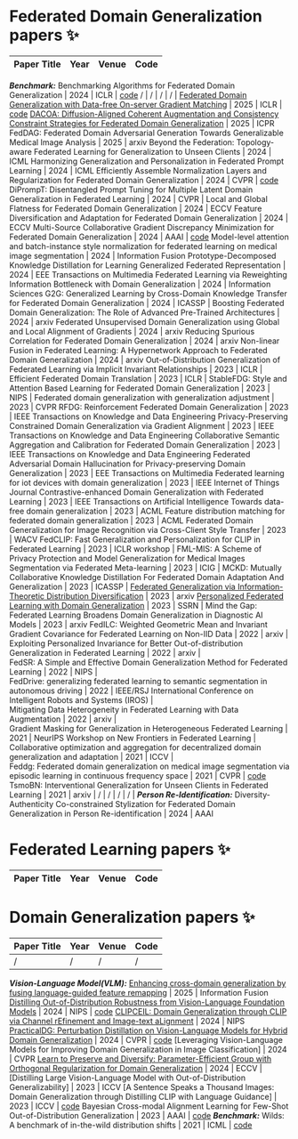 # Federated Domain Generalization papers ✨

| Paper Title | Year | Venue | Code |
| ----------- |:----:|:-----:|:----:|
**_Benchmark:_**
Benchmarking Algorithms for Federated Domain Generalization | 2024 | ICLR | [code](https://github.com/inouye-lab/feddg_benchmark)
/ | / | / | / |
[Federated Domain Generalization with Data-free On-server Gradient Matching](https://openreview.net/forum?id=8TERgu1Lb2) | 2025 | ICLR | [code](https://github.com/skydvn/fedomg)
[DACOA: Diffusion-Aligned Coherent Augmentation and Consistency Constraint Strategies for Federated Domain Generalization](https://link.springer.com/chapter/10.1007/978-3-031-78398-2_12) | 2025 | ICPR
FedDAG: Federated Domain Adversarial Generation Towards Generalizable Medical Image Analysis | 2025 | arxiv
Beyond the Federation: Topology-aware Federated Learning for Generalization to Unseen Clients | 2024 | ICML
Harmonizing Generalization and Personalization in Federated Prompt Learning | 2024 | ICML
Efficiently Assemble Normalization Layers and Regularization for Federated Domain Generalization | 2024 | CVPR | [code](https://github.com/lhkhiem28/gPerXAN?utm_source=catalyzex.com)
DiPrompT: Disentangled Prompt Tuning for Multiple Latent Domain Generalization in Federated Learning | 2024 | CVPR |
Local and Global Flatness for Federated Domain Generalization | 2024 | ECCV
Feature Diversification and Adaptation for Federated Domain Generalization | 2024 | ECCV
Multi-Source Collaborative Gradient Discrepancy Minimization for Federated Domain Generalization | 2024 | AAAI | [code](https://github.com/weiyikang/FedGM_torch)
Model-level attention and batch-instance style normalization for federated learning on medical image segmentation | 2024 | Information Fusion
Prototype-Decomposed Knowledge Distillation for Learning Generalized Federated Representation | 2024 | EEE Transactions on Multimedia 
Federated Learning via Reweighting Information Bottleneck with Domain Generalization | 2024 | Information Sciences
G2G: Generalized Learning by Cross-Domain Knowledge Transfer for Federated Domain Generalization | 2024 | ICASSP | 
Boosting Federated Domain Generalization: The Role of Advanced Pre-Trained Architectures | 2024 | arxiv
Federated Unsupervised Domain Generalization using Global and Local Alignment of Gradients | 2024 | arxiv
Reducing Spurious Correlation for Federated Domain Generalization | 2024 | arxiv
Non-linear Fusion in Federated Learning: A Hypernetwork Approach to Federated Domain Generalization | 2024 | arxiv
Out-of-Distribution Generalization of Federated Learning via Implicit Invariant Relationships | 2023 | ICLR |
Efficient Federated Domain Translation | 2023 | ICLR |
StableFDG: Style and Attention Based Learning for Federated Domain Generalization | 2023 | NIPS |
Federated domain generalization with generalization adjustment | 2023 | CVPR
RFDG: Reinforcement Federated Domain Generalization | 2023 | IEEE Transactions on Knowledge and Data Engineering
Privacy-Preserving Constrained Domain Generalization via Gradient Alignment | 2023 | IEEE Transactions on Knowledge and Data Engineering
Collaborative Semantic Aggregation and Calibration for Federated Domain Generalization | 2023 | IEEE Transactions on Knowledge and Data Engineering
Federated Adversarial Domain Hallucination for Privacy-preserving Domain Generalization | 2023 | EEE Transactions on Multimedia
Federated learning for iot devices with domain generalization | 2023 | IEEE Internet of Things Journal
Contrastive-enhanced Domain Generalization with Federated Learning | 2023 | IEEE Transactions on Artificial Intelligence
Towards data-free domain generalization | 2023 | ACML
Feature distribution matching for federated domain generalization | 2023 | ACML
Federated Domain Generalization for Image Recognition via Cross-Client Style Transfer | 2023 | WACV
FedCLIP: Fast Generalization and Personalization for CLIP in Federated Learning | 2023 | ICLR workshop | 
FML-MIS: A Scheme of Privacy Protection and Model Generalization for Medical Images Segmentation via Federated Meta-learning | 2023 | ICIG | 
MCKD: Mutually Collaborative Knowledge Distillation For Federated Domain Adaptation And Generalization | 2023 | ICASSP | 
[Federated Generalization via Information-Theoretic Distribution Diversification](https://openreview.net/forum?id=VRCh74Liu9) | 2023 | arxiv
[Personalized Federated Learning with Domain Generalization](https://papers.ssrn.com/sol3/papers.cfm?abstract_id=4612992) | 2023 | SSRN |
Mind the Gap: Federated Learning Broadens Domain Generalization in Diagnostic AI Models | 2023 | arxiv
FedILC: Weighted Geometric Mean and Invariant Gradient Covariance for Federated Learning on Non-IID Data | 2022 | arxiv | \
Exploiting Personalized Invariance for Better Out-of-distribution Generalization in Federated Learning | 2022 | arxiv | \
FedSR: A Simple and Effective Domain Generalization Method for Federated Learning | 2022 | NIPS | \
FedDrive: generalizing federated learning to semantic segmentation in autonomous driving | 2022 | IEEE/RSJ International Conference on Intelligent Robots and Systems (IROS) | \
Mitigating Data Heterogeneity in Federated Learning with Data Augmentation | 2022 | arxiv | \
Gradient Masking for Generalization in Heterogeneous Federated Learning | 2021 | NeurIPS Workshop on New Frontiers in Federated Learning | \
Collaborative optimization and aggregation for decentralized domain generalization and adaptation | 2021 | ICCV | \
Feddg: Federated domain generalization on medical image segmentation via episodic learning in continuous frequency space | 2021 | CVPR | [code](https://github.com/liuquande/FedDG-ELCFS)
TsmoBN: Interventional Generalization for Unseen Clients in Federated Learning | 2021 | arxiv |
/ | / | / | / |
**_Person Re-Identification:_**
Diversity-Authenticity Co-constrained Stylization for Federated Domain Generalization in Person Re-identification | 2024 | AAAI

# Federated Learning papers ✨
| Paper Title | Year | Venue | Code |
| ------------- | ------------- | ------------- | ------------- |


# Domain Generalization papers ✨
| Paper Title | Year | Venue | Code |
| ------------- | ------------- | ------------- | ------------- |
/ | / | / | / |
**_Vision-Language Model(VLM):_**
[Enhancing cross-domain generalization by fusing language-guided feature remapping](https://www.sciencedirect.com/science/article/pii/S1566253525001022) | 2025 | Information Fusion
[Distilling Out-of-Distribution Robustness from Vision-Language Foundation Models](https://proceedings.neurips.cc/paper_files/paper/2023/hash/67f30132d98e758f7b4e28c36091d86e-Abstract-Conference.html) | 2024 | NIPS | [code](https://github.com/lapisrocks/DiscreteAdversarialDistillation?utm_source=catalyzex.com)
[CLIPCEIL: Domain Generalization through CLIP via Channel rEfinement and Image-text aLignment](https://proceedings.neurips.cc/paper_files/paper/2024/hash/080be5eb7e887319ff30c792c2cbc28c-Abstract-Conference.html) | 2024 | NIPS
[PracticalDG: Perturbation Distillation on Vision-Language Models for Hybrid Domain Generalization](https://openaccess.thecvf.com/content/CVPR2024/html/Chen_PracticalDG_Perturbation_Distillation_on_Vision-Language_Models_for_Hybrid_Domain_Generalization_CVPR_2024_paper.html) | 2024 | CVPR | [code](https://github.com/znchen666/HDG?utm_source=catalyzex.com)
[Leveraging Vision-Language Models for Improving Domain Generalization in Image Classification] | 2024 | CVPR
[Learn to Preserve and Diversify: Parameter-Efficient Group with Orthogonal Regularization for Domain Generalization](https://link.springer.com/chapter/10.1007/978-3-031-72983-6_12) | 2024 | ECCV | 
[Distilling Large Vision-Language Model with Out-of-Distribution Generalizability] | 2023 | ICCV
[A Sentence Speaks a Thousand Images: Domain Generalization through Distilling CLIP with Language Guidance] | 2023 | ICCV | [code](https://github.com/WisconsinAIVision/RISE?utm_source=catalyzex.com)
Bayesian Cross-modal Alignment Learning for Few-Shot Out-of-Distribution Generalization | 2023 | AAAI | [code](https://github.com/LinLLLL/BayesCAL)
**_Benchmark:_**
Wilds: A benchmark of in-the-wild distribution shifts | 2021 | ICML | [code](https://github.com/p-lambda/wilds)
